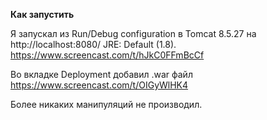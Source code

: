 **Как запустить**

Я запускал из Run/Debug configuration в Tomcat 8.5.27 на http://localhost:8080/ JRE: Default (1.8).
https://www.screencast.com/t/hJkC0FFmBcCf

Во вкладке Deployment добавил .war файл
https://www.screencast.com/t/OIGyWlHK4

Более никаких манипуляций не производил.